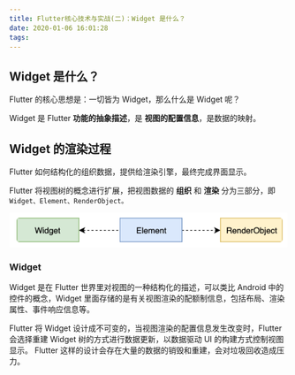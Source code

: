 ```yaml
---
title: Flutter核心技术与实战(二)：Widget 是什么？
date: 2020-01-06 16:01:28
tags:
---
```

## Widget 是什么？


 Flutter 的核心思想是：一切皆为 Widget，那么什么是 Widget 呢？

 Widget 是 Flutter **功能的抽象描述**，是 **视图的配置信息**，是数据的映射。


 ## Widget 的渲染过程


 Flutter 如何结构化的组织数据，提供给渲染引擎，最终完成界面显示。

 Flutter 将视图树的概念进行扩展，把视图数据的 **组织** 和 **渲染** 分为三部分，即 `Widget、Element、RenderObject。`


![Widget、Element、RenderObject 的关系](/source/images/2020_01_06_01.png)


### Widget 

Widget 是在 Flutter 世界里对视图的一种结构化的描述，可以类比 Android 中的控件的概念，Widget 里面存储的是有关视图渲染的配额制信息，包括布局、渲染属性、事件响应信息等。

Flutter 将 Widget 设计成不可变的，当视图渲染的配置信息发生改变时，Flutter 会选择重建 Widget 树的方式进行数据更新，以数据驱动 UI 的构建方式控制视图显示。 Flutter
这样的设计会存在大量的数据的销毁和重建，会对垃圾回收造成压力。





